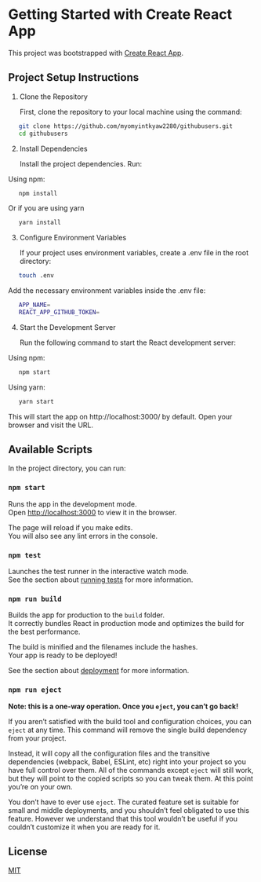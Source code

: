 # Getting Started with Create React App

This project was bootstrapped with [Create React App](https://github.com/facebook/create-react-app).

## Project Setup Instructions

1. Clone the Repository

   First, clone the repository to your local machine using the command:

```bash
   git clone https://github.com/myomyintkyaw2280/githubusers.git
   cd githubusers
```

2. Install Dependencies

   Install the project dependencies. Run:

Using npm:

```bash
   npm install
```
   Or if you are using yarn
```bash
   yarn install
```

3. Configure Environment Variables

   If your project uses environment variables, create a .env file in the root directory:

```bash
   touch .env
```

   Add the necessary environment variables inside the .env file:

```bash
   APP_NAME=
   REACT_APP_GITHUB_TOKEN=
```

4. Start the Development Server

   Run the following command to start the React development server:

Using npm:
```bash
   npm start
```
   Using yarn:

```bash
   yarn start
```

This will start the app on http://localhost:3000/ by default. Open your browser and visit the URL.

## Available Scripts

In the project directory, you can run:

### `npm start`

Runs the app in the development mode.\
Open [http://localhost:3000](http://localhost:3000) to view it in the browser.

The page will reload if you make edits.\
You will also see any lint errors in the console.

### `npm test`

Launches the test runner in the interactive watch mode.\
See the section about [running tests](https://facebook.github.io/create-react-app/docs/running-tests) for more information.

### `npm run build`

Builds the app for production to the `build` folder.\
It correctly bundles React in production mode and optimizes the build for the best performance.

The build is minified and the filenames include the hashes.\
Your app is ready to be deployed!

See the section about [deployment](https://facebook.github.io/create-react-app/docs/deployment) for more information.

### `npm run eject`

**Note: this is a one-way operation. Once you `eject`, you can’t go back!**

If you aren’t satisfied with the build tool and configuration choices, you can `eject` at any time. This command will remove the single build dependency from your project.

Instead, it will copy all the configuration files and the transitive dependencies (webpack, Babel, ESLint, etc) right into your project so you have full control over them. All of the commands except `eject` will still work, but they will point to the copied scripts so you can tweak them. At this point you’re on your own.

You don’t have to ever use `eject`. The curated feature set is suitable for small and middle deployments, and you shouldn’t feel obligated to use this feature. However we understand that this tool wouldn’t be useful if you couldn’t customize it when you are ready for it.






## License

[MIT](https://choosealicense.com/licenses/mit/)